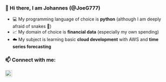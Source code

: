 ### 👋 Hi there, I am Johannes (@JoeG777)
- 💻 My programming language of choice is **python** (although I am deeply afraid of snakes 🐍)
- 📈 My domain of choice is **financial data** (especially my own spending)
- ☁️ My subject is learning basic **cloud development** with AWS and **time series forecasting**

### 📫 Connect with me:
[<img align="left" alt="codeSTACKr | LinkedIn" width="22px" src="https://cdn.jsdelivr.net/npm/simple-icons@v3/icons/linkedin.svg" />][linkedin]
<!---
JoeG777/JoeG777 is a ✨ special ✨ repository because its `README.md` (this file) appears on your GitHub profile.
You can click the Preview link to take a look at your changes.
--->
[linkedin]: https://www.linkedin.com/in/johannes-guenther/

